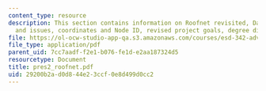 ```yaml
---
content_type: resource
description: This section contains information on Roofnet revisited, Data inconsistencies
  and issues, coordinates and Node ID, revised project goals, degree distribution.
file: https://ol-ocw-studio-app-qa.s3.amazonaws.com/courses/esd-342-advanced-system-architecture-spring-2006/29200b2ad0d844e23ccf0e8d499d0cc2_pres2_roofnet.pdf
file_type: application/pdf
parent_uid: 7cc7aadf-f2e1-b076-fe1d-e2aa187324d5
resourcetype: Document
title: pres2_roofnet.pdf
uid: 29200b2a-d0d8-44e2-3ccf-0e8d499d0cc2
---
```

